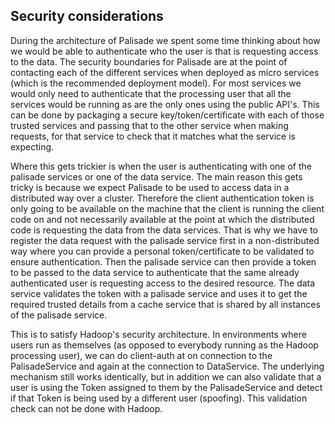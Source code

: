 ## Security considerations
During the architecture of Palisade we spent some time thinking about how we would be able to authenticate who the user is that is requesting access to the data.
The security boundaries for Palisade are at the point of contacting each of the different services when deployed as micro services (which is the recommended deployment model).
For most services we would only need to authenticate that the processing user that all the services would be running as are the only ones using the public API's.
This can be done by packaging a secure key/token/certificate with each of those trusted services and passing that to the other service when making requests, for that service to check that it matches what the service is expecting.

Where this gets trickier is when the user is authenticating with one of the palisade services or one of the data service. The main reason this gets tricky is because we expect Palisade to be used to access data in a distributed way over a cluster.
Therefore the client authentication token is only going to be available on the machine that the client is running the client code on and not necessarily available at the point at which the distributed code is requesting the data from the data services.
That is why we have to register the data request with the palisade service first in a non-distributed way where you can provide a personal token/certificate to be validated to ensure authentication.
Then the palisade service can then provide a token to be passed to the data service to authenticate that the same already authenticated user is requesting access to the desired resource.
The data service validates the token with a palisade service and uses it to get the required trusted details from a cache service that is shared by all instances of the palisade service.

This is to satisfy Hadoop's security architecture. In environments where users run as themselves (as opposed to everybody running as the Hadoop processing user), we can do client-auth at on connection to the PalisadeService and again at the connection to DataService.
The underlying mechanism still works identically, but in addition we can also validate that a user is using the Token assigned to them by the PalisadeService and detect if that Token is being used by a different user (spoofing).  This validation check can not be done with Hadoop.

